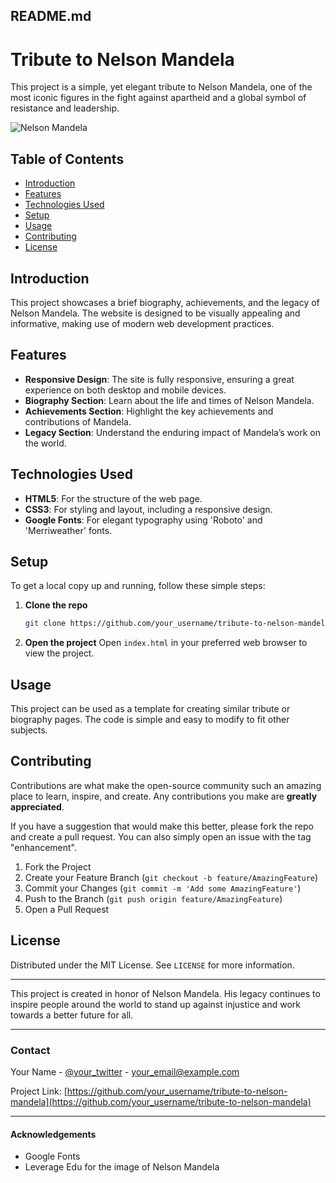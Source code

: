## README.md

# Tribute to Nelson Mandela

This project is a simple, yet elegant tribute to Nelson Mandela, one of the most iconic figures in the fight against apartheid and a global symbol of resistance and leadership.

![Nelson Mandela](https://blogassets.leverageedu.com/blog/wp-content/uploads/2020/06/10213938/Nelson-Mandela-Education.jpg)

## Table of Contents
- [Introduction](#introduction)
- [Features](#features)
- [Technologies Used](#technologies-used)
- [Setup](#setup)
- [Usage](#usage)
- [Contributing](#contributing)
- [License](#license)

## Introduction
This project showcases a brief biography, achievements, and the legacy of Nelson Mandela. The website is designed to be visually appealing and informative, making use of modern web development practices.

## Features
- **Responsive Design**: The site is fully responsive, ensuring a great experience on both desktop and mobile devices.
- **Biography Section**: Learn about the life and times of Nelson Mandela.
- **Achievements Section**: Highlight the key achievements and contributions of Mandela.
- **Legacy Section**: Understand the enduring impact of Mandela’s work on the world.

## Technologies Used
- **HTML5**: For the structure of the web page.
- **CSS3**: For styling and layout, including a responsive design.
- **Google Fonts**: For elegant typography using 'Roboto' and 'Merriweather' fonts.

## Setup
To get a local copy up and running, follow these simple steps:

1. **Clone the repo**
   ```sh
   git clone https://github.com/your_username/tribute-to-nelson-mandela.git
   ```

2. **Open the project**
   Open `index.html` in your preferred web browser to view the project.

## Usage
This project can be used as a template for creating similar tribute or biography pages. The code is simple and easy to modify to fit other subjects.

## Contributing
Contributions are what make the open-source community such an amazing place to learn, inspire, and create. Any contributions you make are **greatly appreciated**.

If you have a suggestion that would make this better, please fork the repo and create a pull request. You can also simply open an issue with the tag "enhancement".

1. Fork the Project
2. Create your Feature Branch (`git checkout -b feature/AmazingFeature`)
3. Commit your Changes (`git commit -m 'Add some AmazingFeature'`)
4. Push to the Branch (`git push origin feature/AmazingFeature`)
5. Open a Pull Request

## License
Distributed under the MIT License. See `LICENSE` for more information.

---

This project is created in honor of Nelson Mandela. His legacy continues to inspire people around the world to stand up against injustice and work towards a better future for all.

---

### Contact
Your Name - [@your_twitter](https://twitter.com/your_twitter) - your_email@example.com

Project Link: [https://github.com/your_username/tribute-to-nelson-mandela](https://github.com/your_username/tribute-to-nelson-mandela)

---

#### Acknowledgements
- Google Fonts
- Leverage Edu for the image of Nelson Mandela
